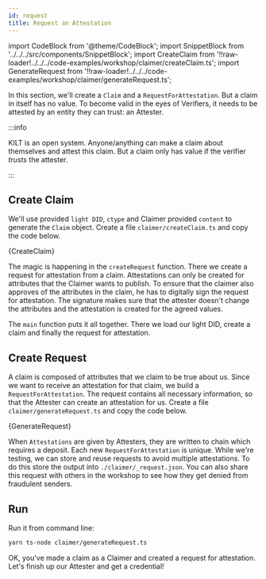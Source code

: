 ```yaml
---
id: request
title: Request an Attestation
---
```


import CodeBlock from '@theme/CodeBlock';
import SnippetBlock from '../../../src/components/SnippetBlock';
import CreateClaim from '!!raw-loader!../../../code-examples/workshop/claimer/createClaim.ts';
import GenerateRequest from '!!raw-loader!../../../code-examples/workshop/claimer/generateRequest.ts';

In this section, we'll create a `Claim` and a `RequestForAttestation`.
But a claim in itself has no value.
To become valid in the eyes of <span class="label-role verifier">Verifiers</span>, it needs to be attested by an entity they can trust: an <span class="label-role attester">Attester</span>.

:::info

 KILT is an open system.
 Anyone/anything can make a claim about themselves and attest this claim. But a claim only has value if the verifier _trusts_ the attester.

:::

## Create Claim

We'll use provided `light DID`, `ctype` and <span class="label-role claimer">Claimer</span> provided `content` to generate the `Claim` object.
Create a file `claimer/createClaim.ts` and copy the code below.

<CodeBlock className="language-js" title="claimer/createClaim.ts">
  {CreateClaim}
</CodeBlock>

The magic is happening in the `createRequest` function.
There we create a request for attestation from a claim.
Attestations can only be created for attributes that the <span class="label-role claimer">Claimer</span> wants to publish.
To ensure that the claimer also approves of the attributes in the claim, he has to digitally sign the request for attestation.
The signature makes sure that the attester doesn't change the attributes and the attestation is created for the agreed values.

The `main` function puts it all together.
There we load our light DID, create a claim and finally the request for attestation.

## Create Request

A claim is composed of attributes that we claim to be true about us.
Since we want to receive an attestation for that claim, we build a `RequestForAttestation`.
The request contains all necessary information, so that the <span class="label-role attester">Attester</span> can create an attestation for us.
Create a file `claimer/generateRequest.ts` and copy the code below.

<CodeBlock className="language-js" title="claimer/generateRequest.ts">
  {GenerateRequest}
</CodeBlock>

When `Attestations` are given by <span class="label-role attester">Attesters</span>, they are written to chain which requires a deposit. Each new `RequestForAttestation` is unique. While we're testing, we can store and reuse requests to avoid
multiple attestations. To do this store the output into `./claimer/_request.json`. You can also share this
request with others in the workshop to see how they get denied from fraudulent senders.

## Run

Run it from command line:

```bash
yarn ts-node claimer/generateRequest.ts
```

OK, you've made a claim as a <span class="label-role claimer">Claimer</span> and
created a request for attestation. Let's finish up our <span class="label-role attester">Attester</span> and get a credential!
